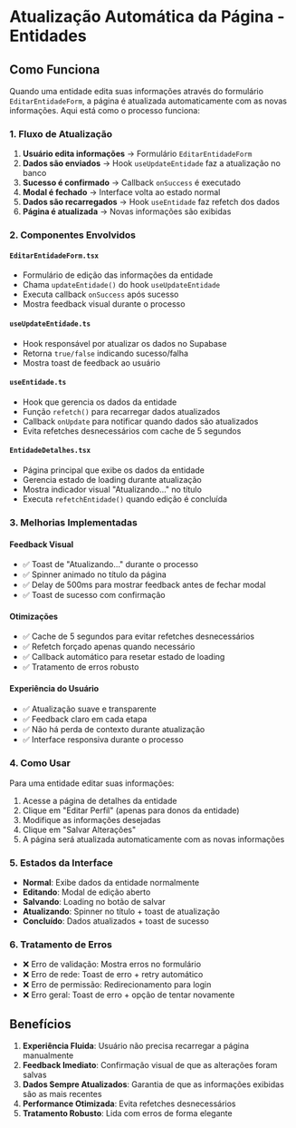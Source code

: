 # Atualização Automática da Página - Entidades

## Como Funciona

Quando uma entidade edita suas informações através do formulário `EditarEntidadeForm`, a página é atualizada automaticamente com as novas informações. Aqui está como o processo funciona:

### 1. Fluxo de Atualização

1. **Usuário edita informações** → Formulário `EditarEntidadeForm`
2. **Dados são enviados** → Hook `useUpdateEntidade` faz a atualização no banco
3. **Sucesso é confirmado** → Callback `onSuccess` é executado
4. **Modal é fechado** → Interface volta ao estado normal
5. **Dados são recarregados** → Hook `useEntidade` faz refetch dos dados
6. **Página é atualizada** → Novas informações são exibidas

### 2. Componentes Envolvidos

#### `EditarEntidadeForm.tsx`
- Formulário de edição das informações da entidade
- Chama `updateEntidade()` do hook `useUpdateEntidade`
- Executa callback `onSuccess` após sucesso
- Mostra feedback visual durante o processo

#### `useUpdateEntidade.ts`
- Hook responsável por atualizar os dados no Supabase
- Retorna `true/false` indicando sucesso/falha
- Mostra toast de feedback ao usuário

#### `useEntidade.ts`
- Hook que gerencia os dados da entidade
- Função `refetch()` para recarregar dados atualizados
- Callback `onUpdate` para notificar quando dados são atualizados
- Evita refetches desnecessários com cache de 5 segundos

#### `EntidadeDetalhes.tsx`
- Página principal que exibe os dados da entidade
- Gerencia estado de loading durante atualização
- Mostra indicador visual "Atualizando..." no título
- Executa `refetchEntidade()` quando edição é concluída

### 3. Melhorias Implementadas

#### Feedback Visual
- ✅ Toast de "Atualizando..." durante o processo
- ✅ Spinner animado no título da página
- ✅ Delay de 500ms para mostrar feedback antes de fechar modal
- ✅ Toast de sucesso com confirmação

#### Otimizações
- ✅ Cache de 5 segundos para evitar refetches desnecessários
- ✅ Refetch forçado apenas quando necessário
- ✅ Callback automático para resetar estado de loading
- ✅ Tratamento de erros robusto

#### Experiência do Usuário
- ✅ Atualização suave e transparente
- ✅ Feedback claro em cada etapa
- ✅ Não há perda de contexto durante atualização
- ✅ Interface responsiva durante o processo

### 4. Como Usar

Para uma entidade editar suas informações:

1. Acesse a página de detalhes da entidade
2. Clique em "Editar Perfil" (apenas para donos da entidade)
3. Modifique as informações desejadas
4. Clique em "Salvar Alterações"
5. A página será atualizada automaticamente com as novas informações

### 5. Estados da Interface

- **Normal**: Exibe dados da entidade normalmente
- **Editando**: Modal de edição aberto
- **Salvando**: Loading no botão de salvar
- **Atualizando**: Spinner no título + toast de atualização
- **Concluído**: Dados atualizados + toast de sucesso

### 6. Tratamento de Erros

- ❌ Erro de validação: Mostra erros no formulário
- ❌ Erro de rede: Toast de erro + retry automático
- ❌ Erro de permissão: Redirecionamento para login
- ❌ Erro geral: Toast de erro + opção de tentar novamente

## Benefícios

1. **Experiência Fluida**: Usuário não precisa recarregar a página manualmente
2. **Feedback Imediato**: Confirmação visual de que as alterações foram salvas
3. **Dados Sempre Atualizados**: Garantia de que as informações exibidas são as mais recentes
4. **Performance Otimizada**: Evita refetches desnecessários
5. **Tratamento Robusto**: Lida com erros de forma elegante 